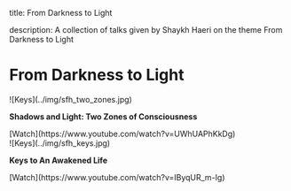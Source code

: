 title: From Darkness to Light

description: A collection of talks given by Shaykh Haeri on the theme From Darkness to Light

# From Darkness to Light

<div markdown="1" class="card video sidebar center gemoji center-content">

<div markdown="2" class="video-image">
![Keys](../img/sfh_two_zones.jpg)
</div>

**Shadows and Light: Two Zones of Consciousness**

<div markdown="3" class="video-link">
[Watch](https://www.youtube.com/watch?v=UWhUAPhKkDg)
</div>

</div>

<div markdown="1" class="card video sidebar center gemoji center-content">

<div markdown="2" class="video-image">
![Keys](../img/sfh_keys.jpg)
</div>

**Keys to An Awakened Life**

<div markdown="3" class="video-link">
[Watch](https://www.youtube.com/watch?v=IByqUR_m-Ig)
</div>

</div>

